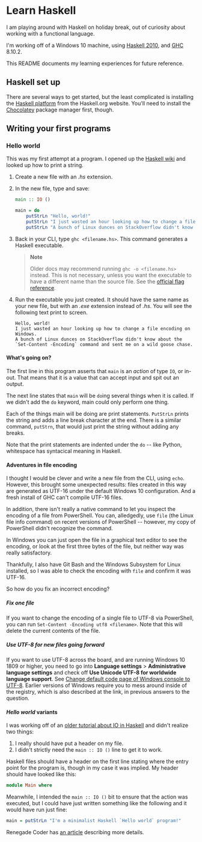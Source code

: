 ﻿# Learn Haskell 

I am playing around with Haskell on holiday break, out of curiosity about working with a functional language.

I'm working off of a Windows 10 machine, using [Haskell 2010](https://www.haskell.org/onlinereport/haskell2010/), and [GHC](https://downloads.haskell.org/~ghc/8.2.2/docs/html/users_guide/intro.html) 8.10.2. 

This README documents my learning experiences for future reference.

## Haskell set up

There are several ways to get started, but the least complicated is installing the [Haskell platform](https://www.haskell.org/downloads/#platform) from the Haskell.org website. You'll need to install the [Chocolatey](https://chocolatey.org/install) package manager first, though.

## Writing your first programs

### Hello world

This was my first attempt at a program. I opened up the [Haskell wiki](https://wiki.haskell.org) and looked up how to print a string.

1. Create a new file with an *.hs* extension.
2. In the new file, type and save:

    ```Haskell
    main :: IO ()

    main = do
        putStrLn "Hello, world!"
        putStrLn "I just wasted an hour looking up how to change a file encoding on Windows."
        putStrLn "A bunch of Linux dunces on StackOverflow didn't know about the `Set-Content -Encoding` command and sent me on a wild goose chase."
   ```

3. Back in your CLI, type `ghc <filename.hs>`. This command generates a Haskell executable.

   > **Note**
   >
   > Older docs may recommend running `ghc -o <filename.hs>` instead. This is not necessary, unless you want the executable to have a different name than the source file. See the [official flag reference](https://ghc.readthedocs.io/en/8.0.1/flags.html).

4. Run the executable you just created. It should have the same name as your new file, but with an *.exe* extension instead of *.hs*. You will see the following text print to screen.

    ```PlainText
    Hello, world!
    I just wasted an hour looking up how to change a file encoding on Windows.
    A bunch of Linux dunces on StackOverflow didn't know about the `Set-Content -Encoding` command and sent me on a wild goose chase.
    ```

#### What's going on?

The first line in this program asserts that `main` is an *action* of type `IO`, or in-out. That means that it is a value that can accept input and spit out an output.

The next line states that `main` will be `do`ing several things when it is called. If we didn't add the `do` keyword, main could only perform one thing.

Each of the things main will be doing are print statements. `PutStrLn` prints the string and adds a line break character at the end. There is a similar command, `putStrn`, that would just print the string without adding any breaks. 

Note that the print statements are indented under the `do` -- like Python, whitespace has syntacical meaning in Haskell.

#### Adventures in file encoding

I thought I would be clever and write a new file from the CLI, using `echo`. However, this brought some unexpected results: files created in this way are generated as UTF-16 under the default Windows 10 configuration. And a fresh install of GHC  can't compile UTF-16 files.

In addition, there isn't really a native command to let you inspect the encoding of a file from PowerShell. You can, alledgedly, use `file` (the Linux file info command) on recent versions of PowerShell -- however, my copy of PowerShell didn't recognize the command.

In Windows you can just open the file in a graphical text editor to see the encoding, or look at the first three bytes of the file, but neither way was really satisfactory.

Thankfully, I also have Git Bash and the Windows Subsystem for Linux installed, so I was able to check the encoding with `file` and confirm it was UTF-16.

So how do you fix an incorrect encoding?

##### Fix one file

If you want to change the encoding of a single file to UTF-8 via PowerShell, you can run `Set-Content -Encoding utf8 <filename>`. Note that this will delete the current contents of the file.

##### Use UTF-8 for new files going forward

If you want to use UTF-8 across the board, and are running Windows 10 1809 or higher, you need to go into **Language settings** > **Administrative language settings** and check off **Use Unicode UTF-8 for worldwide language support**. See [Change default code page of Windows console to UTF-8](https://superuser.com/a/1435645). Earlier versions of Windows require you to mess around inside of the registry, which is also described at the link, in previous answers to the question.

#### *Hello world* variants

I was working off of an [older tutorial about IO in Haskell](https://wiki.haskell.org/Introduction_to_IO) and didn't realize two things:

1. I really should have put a header on my file.
2. I didn't strictly need the `main :: IO ()` line to get it to work.

Haskell files should have a header on the first line stating where the entry point for the program is, though in my case it was implied. My header should have looked like this:

```Haskell
module Main where
```

Meanwhile, I intended the `main :: IO ()` bit to ensure that the action was executed, but I could have just written something like the following and it would have run just fine:

```Haskell
main = putStrLn "I'm a minimalist Haskell `Hello world` program!"
```

Renegade Coder has [an article](https://therenegadecoder.com/code/hello-world-in-haskell/) describing more details.
 